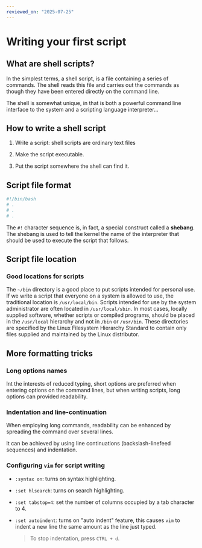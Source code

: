 ```yaml
---
reviewed_on: "2025-07-25"
---
```


# Writing your first script

## What are shell scripts?

In the simplest terms, a shell script, is a file containing a series of commands. The shell reads this file and carries out the commands as though they have been entered directly on the command line.

The shell is somewhat unique, in that is both a powerful command line interface to the system and a scripting language interpreter...

## How to write a shell script

1. Write a script: shell scripts are ordinary text files

2. Make the script executable.

3. Put the script somewhere the shell can find it.

## Script file format

```bash
#!/bin/bash
# .
# .
# .
```

The `#!` character sequence is, in fact, a special construct called a **shebang**. The shebang is used to tell the kernel the name of the interpreter that should be used to execute the script that follows.

## Script file location

### Good locations for scripts

The `~/bin` directory is a good place to put scripts intended for personal use. If we write a script that everyone on a system is allowed to use, the traditional location is `/usr/local/bin`. Scripts intended for use by the system administrator are often located in `/usr/local/sbin`. In most cases, locally supplied software, whether scripts or com­piled programs, should be placed in the `/usr/local` hierarchy and not in `/bin` or `/usr/bin`. These directories are specified by the Linux Filesystem Hierarchy Standard to contain only files supplied and maintained by the Linux distributor.

## More formatting tricks

### Long options names

Int the interests of reduced typing, short options are preferred when entering options on the command lines, but when writing scripts, long options can provided readability.

### Indentation and line-continuation

When employing long commands, readability can be enhanced by spreading the command over several lines.

It can be achieved by using line continuations (backslash-linefeed sequences) and indentation.

### Configuring `vim` for script writing

- `:syntax on`: turns on syntax highlighting.

- `:set hlsearch`: turns on search highlighting.

- `:set tabstop=4`: set the number of columns occupied by a tab character to $4$.

- `:set autoindent`: turns on "auto indent" feature, this causes `vim` to indent a new line the same amount as the line just typed.

	> To stop indentation, press `CTRL + d`.
